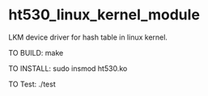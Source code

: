 # ht530_linux_kernel_module
LKM device driver for hash table in linux kernel.

TO BUILD:
make

TO INSTALL:
sudo insmod ht530.ko

TO Test:
./test
